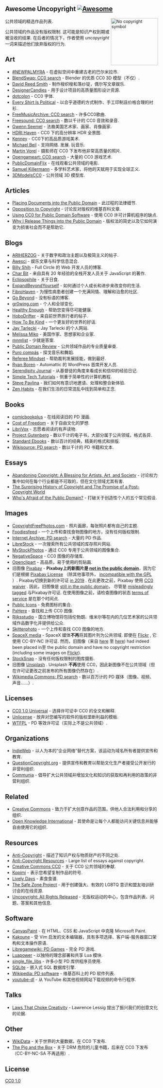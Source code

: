 <div class="github-widget" data-repo="johnjago/awesome-uncopyright"></div>

## Awesome Uncopyright [![Awesome](https://cdn.rawgit.com/sindresorhus/awesome/d7305f38d29fed78fa85652e3a63e154dd8e8829/media/badge.svg)](https://github.com/sindresorhus/awesome)

[<img src="https://upload.wikimedia.org/wikipedia/commons/6/62/PD-icon.svg" alt="No copyright symbol" align="right" width="155">](http://questioncopyright.org/)

公共领域的精选作品列表.

公共领域的作品没有版权限制. 这可能是知识产权到期或被没收的结果. 在后者的情况下，作者使用 *uncopyright* 一词来描述他们放弃版权的行为.



## Art

- [#NEWPALMYRA](http://www.newpalmyra.org/) - 在虚拟空间中重建古老的巴尔米拉市.
- [BlendSwap: CC0 search](https://www.blendswap.com/blends/search?keywords=+&is_fan_art=1&blend_license=CC-0&render_engine=&sort=downloads&direction=desc) - Blender 的优质 CC0 3D 模型（不仅）.
- [David Reed Smith](http://www.davidreedsmith.com/UncopyrightNotice.htm) - 制作梭织梭和落纱锭，偶尔写文章娱乐.
- [DesignerCandies](http://designercandies.net/uncopyright/) - 用于设计项目的高质量图形设计资源.
- [dotcolon](http://dotcolon.net/) - CC0 字体.
- [Every Shirt Is Political](https://everyshirtispolitical.com/) - 以合乎道德的方式制作、手工印制且价格合理的衬衫.
- [FreeMusicArchive: CC0 search](http://freemusicarchive.org/search/?adv=1&quicksearch=&search-genre=Genres&duration_from=&duration_to=&music-filter-public-domain=1) - 许多CC0歌曲.
- [Freesound: CC0 search](https://freesound.org/search/?g=1&q=&f=%20license:%22Creative+Commons+0%22) - 数以千计的 CC0 音效和录音.
- [Gwenn Seemel](http://www.gwennseemel.com/index.php/copyright/) - 法裔美国艺术家、画家、肖像画家.
- [HDRI Haven](https://hdrihaven.com/) - CC0 下的高分辨率 HDR 全景图.
- [Kenney](https://www.kenney.nl/assets) - CC0下的高品质游戏美术.
- [Michael Beil](http://michaelbeil.com/uncopyright)  - 支持网络. 发展. 玩音乐.
- [Martin Vorel](https://libreshot.com/) - 摄影师在 CC0 下发布他非常高质量的照片.
- [Opengameart: CC0 search](https://opengameart.org/art-search-advanced?keys=&title=&field_art_tags_tid_op=or&field_art_tags_tid=&name=&field_art_type_tid%5B%5D=9&field_art_type_tid%5B%5D=10&field_art_type_tid%5B%5D=7273&field_art_type_tid%5B%5D=14&field_art_type_tid%5B%5D=12&field_art_type_tid%5B%5D=13&field_art_type_tid%5B%5D=11&field_art_licenses_tid%5B%5D=4&sort_by=count&sort_order=DESC&items_per_page=24&Collection=) - 大量的 CC0 游戏艺术.
- [PublicDomainFlix](http://publicdomainflix.com/index.html) - 在线观看公共领域的电影.
- [Samuel Killermann](https://www.samuelkillermann.com/) - 多学科艺术家，将他的天赋用于实现全球正义.
- [3DModelsCC0](https://www.3dmodelscc0.com/) - 公共领域 3D 模型库.

## Articles

- [Placing Documents into the Public Domain](https://cr.yp.to/publicdomain.html) - 此过程的法律细节.
- [Opposition to Copyright](https://en.wikipedia.org/wiki/Opposition_to_copyright) - 讨论反对版权的​​维基百科文章.
- [Using CC0 for Public Domain Software](https://creativecommons.org/2011/04/15/using-cc0-for-public-domain-software/) - 使用 CC0 许可计算机程序的缺点.
- [Why I Release Things into the Public Domain](https://alexcabal.com/why-i-release-things-into-the-public-domain) - 版权法的简史以及它如何演变为损害社会而不是帮助它.

## Blogs

- [ARIHERZOG](http://ariherzog.com/) - 关于数字和政治主题以及极简主义的帖子.
- [Awesci](http://awesci.com/uncopyright/) - 娱乐文章与科学信息混合.
- [Billy Shih](http://www.billyshih.com/uncopyright/) - Full Circle 的 Web 开发人员的博客.
- [Char Bit](http://charb.it/uncopyright/) - 来自具有 20 年经验的全栈开发人员关于 JavaScript 的著作.
- [Eclipsophile](http://eclipsophile.com/) - 关于日食.
- [ExpandBeyondYourself](http://www.expandbeyondyourself.com/uncopyright/) - 如何通过个人成长和进步来改变你的生活.
- [FibroHaven](http://www.fibrohaven.com/uncopyright/) - 为慢性病患者创建一个充满同情、理解和治愈的社区.
- [Go Beyond](http://go-beyond.org/) - 没有标语的博客.
- [gr0wing.com](http://www.gr0wing.com/uncopyright/) - 个人和全球变化.
- [Healthy Enough](http://healthyenough.net/) - 帮助您变得尽可能健康.
- [HoboDrifter](http://www.hobodrifter.com/uncopyright/) - 来自前世界旅行者的帖子.
- [How To Be Kind](http://www.howtobekind.info/uncopyright/) - 一个更友好的世界的好话.
- [Jay Tarlecki](http://jaytarlecki.com/uncopyright/attribution/) - Jay Tarlecki 的个人网站.
- [Melissa Miko](http://www.melissamiko.com/uncopyright/) - 美国作家、思想家和企业家.
- [mnmlist](http://mnmlist.com/uncopyright/) - 少就是答案.
- [Public Domain Review](http://publicdomainreview.org) - 公共领域作品的专业质量审查.
- [Puro compás](http://www.stafforini.com/tango/uncopyright/) - 探戈音乐和舞蹈.
- [Referee Mindset](http://refereemindset.com/uncopyright) - 帮助裁判发展技能，做到最好.
- [Ryan Boren](https://boren.blog/uncopyright/) - Automattic 的 WordPress 首席开发人员.
- [Serendipity Journal](https://dugmugg.wordpress.com/uncopyright/) - 从基督徒的角度来看成长和信仰的经验日记.
- [Simple Tech Tutorials](https://simpletechtutorials.blogspot.com/p/uncopyright.html) - 侧重于简单性的计算机教程.
- [Steve Pavlina](http://www.stevepavlina.com/uncopyright-notice/) - 我们如何有意识地邀请、处理和整合新体验.
- [Zen Habits](https://zenhabits.net/uncopyright/) - 在我们生活的日常混乱中找到简单和正念.

## Books

- [comicbookplus](http://comicbookplus.com/) - 在线阅读旧的 PD 漫画.
- [Cost of Freedom](http://costoffreedom.cc/) - 关于自由文化的梦想.
- [LibriVox](https://librivox.org/) - 志愿者阅读的有声读物.
- [Project Gutenberg](https://www.gutenberg.org/) - 数以千计的电子书，大部分属于公共领域，格式各异.
- [Standard Ebooks](https://standardebooks.org/) - 数以百计的经典，精美的格式和排版.
- [Wikisource: PD search](https://en.wikisource.org/w/index.php?search=incategory%3A%22cc-zero%7CPD-old%7CPD-old-70-1923%E2%80%8E%22&title=Special%3ASearch&profile=advanced&fulltext=1&advancedSearch-current=%7B%22namespaces%22%3A%5B100%2C102%2C106%2C114%2C0%5D%7D&ns100=1&ns102=1&ns106=1&ns114=1&ns0=1) - 数以千计的 PD 书籍和文本.

## Essays

- [Abandoning Copyright: A Blessing for Artists, Art, and Society](http://www.culturelink.org/news/members/2005/members2005-011.html) - 讨论权力集中如何在每个行业都是不可取的，但在文化领域尤其有害.
- [The Surprising History of Copyright and The Promise of a Post-Copyright World](https://questioncopyright.org/promise)
- [Who's Afraid of the Public Domain?](https://stpeter.im/writings/essays/publicdomain.html) - 打破关于创造性个人的五个常见假设.

## Images

- [CopyrightFreePhotos.com](http://www.copyrightfreephotos.com/) - 照片画廊，每张照片都有自己的主题.
- [Foodiesfeed](https://www.foodiesfeed.com/license/) - 一个上传和查找食物图像的地方，没有任何版权限制.
- [Internet Archive: PD search](https://archive.org/search.php?query=possible-copyright-status%3A%28NOT_IN_COPYRIGHT%29%20OR%20licenseurl%3A%28%22http%3A%2F%2Fcreativecommons.org%2Fpublicdomain%2Fmark%2F1.0%2F%22%29%20OR%20licenseurl%3A%28%22https%3A%2F%2Fcreativecommons.org%2Fpublicdomain%2Fzero%2F1.0%2F%22%29) - 大量的 PD 作品.
- [LibreStock](http://librestock.com/) - 一次搜索所有公共领域的库存照片网站.
- [MyStockPhotos](https://mystock.themeisle.com/license/) - 通过 CC0 专用于公共领域的图像集合.
- [NegativeSpace](https://negativespace.co/license/) - CC0 图像的存储库.
- [Openclipart](https://openclipart.org/share) - 高品质，易于使用的剪贴画.
- 旧图像 [Pixabay](https://web.archive.org/web/20190108204845/https://pixabay.com/en/service/terms/) - **Pixabay上的新图片是 [not in the public domain](https://opengameart.org/forumtopic/warning-pixabay-has-changed-the-license-not-compatible-with-cc-or-gpl-anymore)**，因为它们是根据 [Pixabay License](https://pixabay.com/service/license/) （除其他事项外， [incompatible with the GPL](https://make.wordpress.org/themes/2019/01/13/pixabay-images-are-not-allowed/) ）.  Pixabay切换到新的许可证 [in 2019](https://pixabay.com/forum/official-pixabay-news-2/the-pixabay-license-7823/) . 在此更改之前，Pixabay 使用 [CC0 waiver](https://web.archive.org/web/20190108204845/https://pixabay.com/en/service/terms/) . 因此，旧图像是 [still in the public domain](https://pixabay.com/it/forum/official-pixabay-news-2/the-pixabay-license-7823/?pagi=4)， 尽管是 [misleadingly tagged](https://pixabay.com/it/forum/official-pixabay-news-2/the-pixabay-license-7823/?pagi=4) 与Pixabay许可证. 在使用图像之前，请检查图像的状态 [terms of service](https://pixabay.com/service/) 是在那个时间点.
- [Public Icons](https://publicicons.lllllllllllllllll.com/) - 免费图标的集合.
- [PxHere](https://pxhere.com/it/license) - 查找和上传 CC0 图像.
- [Rijksstudio](https://www.rijksmuseum.nl/en/rijksstudio) - 国立博物馆将包括伦勃朗、维米尔等在内的几位艺术家的公共领域作品数字化并提供给公众.
- [Skitterphoto](https://skitterphoto.com/license) - 一个上传和查找 CC0 图像的地方.
- [SpaceX media](https://www.spacex.com/media)  - SpaceX 媒体**不再**将其图片列为公共领域. 即使在 [Flickr](https://web.archive.org/web/20170412063800/https://www.flickr.com/pho至s/spacex/16787988882/) , 它使用 CC-BY-NC 许可证. 然而，旧图像（来自 [here](http://web.archive.org/web/20150328140645/http://www.spacex.com/media) 至 [here](http://web.archive.org/web/20191122175115/https://www.spacex.com/media)) had indeed been placed in至 the public domain and have no copyright restriction (including some images on [Flickr](https://web.archive.org/web/20170412063800/https://www.flickr.com/pho至s/spacex/16787988882/)).
- [StockSnap](https://stocksnap.io/license) - 没有任何版权限制的图库摄影.
- 旧图像 [Unsplash](https://unsplash.com/) .  Unsplash **不再**使用 CC0，因此新图像不在公共领域（但在许可证更改之前发布的所有图像仍然存在）.
- [Wikimedia Commons: PD search](https://commons.wikimedia.org/w/index.php?search=filetype%3Aimage+incategory%3A%22cc-zero%7CPD-user%7CCC-PD-Mark%7CPD-Art+%28PD-old%29%7CPD-Art+%28PD-old-100%29%7CPD-Art+%28PD-old+default%29%7CPD-Art+%28PD-old-100-1923%29%7CPD-Art+%28PD-old-70-1923%29%7CLibrary+of+Congress-no+known+copyright+restrictions%7Cpublic+domain%22&title=Special%3ASearch&go=Go) - 数以百万计的 PD 媒体（图像、视频、声音……）.

## Licenses

- [CC0 1.0 Universal](https://choosealicense.com/licenses/cc0-1.0/) - 选择许可证中 CC0 的全文和解释.
- [Unlicense](http://unlicense.org/) - 放弃对您编写的软件的版权垄断利益的模板.
- [WTFPL](http://www.wtfpl.net/) - PD 等效许可证（实际上不是公共领域）.

## Organizations

- [IndieWeb](https://indieweb.org/IndieWebCamp:Copyrights) - 以人为本的“企业网络”替代方案，该运动为域名所有者提供宣传和教育.
- [QuestionCopyright.org](http://questioncopyright.org/) - 提供宣传和教育以帮助文化生产者接受公开发行的非营利组织.
- [Communia](https://www.communia-association.org/) - 倡导扩大公共领域并增加文化和知识的获取和再利用的政策的非营利组织.

## Related

- [Creative Commons](https://creativecommons.org/) - 致力于扩大创意作品的范围，供他人合法利用和分享的组织.
- [Open Knowledge International](https://okfn.org/) - 其使命是让每个人都能访问关键信息并能够自由使用它的组织.

## Resources

- [Anti-Copyright](https://www.anticopyright.com/) - 描述了知识产权与物质财产的不同之处.
- [Anti-Copyright Resources](http://praxeology.net/anticopyright.htm) - Large list of essays against copyright.
- [Creative Commons CC0](https://creativecommons.org/share-your-work/public-domain/cc0/) - 关于 CC0 公共领域的奉献.
- [Kopimi](http://kopimi.com/) - 表示您希望复制作品的符号.
- [Lively Days](http://livelydays.com/) - 素食食谱.
- [The Safe Zone Project](https://thesafezoneproject.com/help/uncopyright/) - 用于创建强大、有效的 LGBTQ 意识和盟友培训研讨会的在线资源.
- [Uncopyright: All Rights Released](http://uncopyright.org/) - 无版权运动的中心，包含作品列表、问题、答案和其他信息.

## Software

- [CanvasPaint](http://sigilmaster.com/) - 在 HTML、CSS 和 JavaScript 中克隆 Microsoft Paint.
- [Kakoune](https://github.com/mawww/kakoune/blob/master/UNLICENSE) - 受 Vim 启发的文本编辑器，具有多项选择、客户端-服务器窗口架构和文本操作原语.
- [Libregamewiki: PD Games](https://archive.org/search.php?query=possible-copyright-status%3A%28NOT_IN_COPYRIGHT%29%20OR%20licenseurl%3A%28%22http%3A%2F%2Fcreativecommons.org%2Fpublicdomain%2Fmark%2F1.0%2F%22%29%20OR%20licenseurl%3A%28%22https%3A%2F%2Fcreativecommons.org%2Fpublicdomain%2Fzero%2F1.0%2F%22%29) - 完全 PD 游戏.
- [Luapower](https://luapower.com/) - 以独特的理念部署和共享 Lua 模块.
- [single_file_libs](https://github.com/nothings/single_file_libs) - 许多小型 PD 库供程序员使用.
- [SQLite](https://sqlite.org/copyright.html) - 嵌入式 SQL 数据库引擎.
- [Wikipedia: PD software](https://en.wikipedia.org/wiki/Category:Public-domain_software_with_source_code) - 维基百科上的 PD 软件列表.
- [youtube-dl](https://rg3.github.io/youtube-dl/about.html) - 从 YouTube 和其他视频网站下载视频的命令行程序.

## Talks

- [Laws That Choke Creativity](https://www.youtube.com/watch?v=7Q25-S7jzgs) - Lawrence Lessig 提出了振兴我们的创意文化的论据.

## Other

- [WikiData](https://www.wikidata.org/wiki/Wikidata:Main_Page) - 关于世界的大量数据，在 CC0 下发布.
- [The Pig and the Box](https://en.wikisource.org/wiki/The_Pig_and_the_Box) - 关于 DRM 危险的儿童书籍，后来在 CC0 下发布（CC-BY-NC-SA 不再适用）.

## License

[CC0 1.0](https://creativecommons.org/publicdomain/zero/1.0/)
